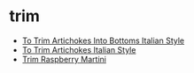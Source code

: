 # trim

 * [To Trim Artichokes Into Bottoms Italian Style](../../index/t/to-trim-artichokes-into-bottoms-italian-style-101060.json)
 * [To Trim Artichokes Italian Style](../../index/t/to-trim-artichokes-italian-style-14975.json)
 * [Trim Raspberry Martini](../../index/t/trim-raspberry-martini.json)
